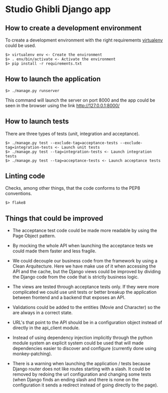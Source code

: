 # Studio Ghibli Django app

## How to create a development environment

To create a development environment with the right requirements [virtualenv](https://virtualenv.pypa.io/en/latest/) could be used.

```
$> virtualenv env <- Create the environment
$> . env/bin/activate <- Activate the environment
$> pip install -r requirements.txt
```

## How to launch the application

```
$> ./manage.py runserver
```

This command will launch the server on port 8000 and the app could be seen in the browser using the link http://127.0.0.1:8000/

## How to launch tests

There are three types of tests (unit, integration and acceptance).

```
$> ./manage.py test --exclude-tag=acceptance-tests --exclude-tag=integration-tests <- Launch unit tests
$> ./manage.py test --tag=integration-tests <- Launch integration tests
$> ./manage.py test --tag=acceptance-tests <- Launch acceptance tests
```

## Linting code

Checks, among other things, that the code conforms to the PEP8 conventions.

```
$> flake8
```

## Things that could be improved

- The acceptance test code could be made more readable by using the Page Object pattern.

- By mocking the whole API when launching the acceptance tests we could made them faster and less fragile.

- We could decouple our business code from the framework by using a Clean Arquitecture. Here we have make use of it when accessing the API and the cache, but the Django views could be improved by dividing the Django code from the code that is strictly business logic.

- The views are tested through acceptance tests only. If they were more complicated we could use unit tests or better breakup the application between frontend and a backend that exposes an API.

- Validations could be added to the entities (Movie and Character) so the are always in a correct state.

- URL's that point to the API should be in a configuration object instead of directly in the api_client module.

- Instead of using dependency injection implicitly through the python module system an explicit system could be used that will made dependencies easier to discover and configure (currently done using monkey-patching).

- There is a warning when launching the application / tests because Django router does not like routes starting with a slash. It could be removed by redoing the url configuration and changing some tests (when Django finds an ending slash and there is none on the configuration it sends a redirect instead of going directly to the page).
